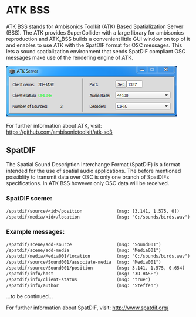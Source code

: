 # ATK BSS

ATK BSS stands for Ambisonics Toolkit (ATK) Based Spatialization Server (BSS). 
The ATK provides SuperCollider with a large library for ambisonics reproduction 
and ATK_BSS builds a convenient little GUI window on top of it and enables to 
use ATK with the SpatDIF format for OSC messages. 
This lets a sound spatialization environment that sends SpatDIF compliant OSC messages
make use of the rendering engine of ATK. 

![Screenshot](/misc/images/window.PNG "A screenshot of the ATK_BSS window.")

For further information about ATK, visit:
https://github.com/ambisonictoolkit/atk-sc3

## SpatDIF 

The Spatial Sound Description Interchange Format (SpatDIF) is a format intended for the use of spatial audio applications. 
The before mentioned possiblity to transmit data over OSC is only one branch of
SpatDIFs specifications. In ATK BSS however only OSC data will be received.

### SpatDIF sceme:

    /spatdif/source/<id>/position             (msg: [3.141, 1.575, 0])
    /spatdif/media/<id>/location              (msg: "C:/sounds/birds.wav")


### Example messages:

    /spatdif/scene/add-source                 (msg: "Sound001")
    /spatdif/scene/add-media                  (msg: "Media001")
    /spatdif/media/Media001/location          (msg: "C:/sounds/birds.wav")
    /spatdif/source/Sound001/associate-media  (msg: "Media001")
    /spatdif/source/Sound001/position         (msg: 3.141, 1.575, 0.654)
    /spatdif/info/host                        (msg: "3D-HASE")
    /spatdif/info/client-status               (msg: "true")
    /spatdif/info/author                      (msg: "Steffen")


...to be continued...

For further information about SpatDIF, visit: 
http://www.spatdif.org/

